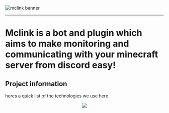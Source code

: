 

<div>
<img alt="mclink banner" src="https://i.imgur.com/jPvt5gY.png" align="center" />
</div> 

---

# Mclink is a bot and plugin which aims to make monitoring and communicating with your minecraft server from discord easy!

## Project information

heres a quick list of the technologies we use here

<p align="center">
  <a href="https://skillicons.dev">
    <img src="https://skillicons.dev/icons?i=,go,js,ts,vue,nuxtjs,mongodb,java" />
  </a>
</p>



       
